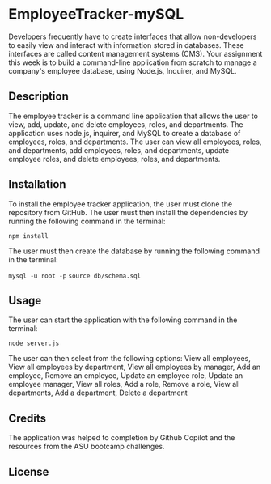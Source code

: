 # EmployeeTracker-mySQL

Developers frequently have to create interfaces that allow non-developers to easily view and interact with information stored in databases. These interfaces are called content management systems (CMS). Your assignment this week is to build a command-line application from scratch to manage a company's employee database, using Node.js, Inquirer, and MySQL.

## Description

The employee tracker is a command line application that allows the user to view, add, update, and delete employees, roles, and departments. The application uses node.js, inquirer, and MySQL to create a database of employees, roles, and departments. The user can view all employees, roles, and departments, add employees, roles, and departments, update employee roles, and delete employees, roles, and departments.

## Installation

To install the employee tracker application, the user must clone the repository from GitHub. The user must then install the dependencies by running the following command in the terminal:

`npm install`

The user must then create the database by running the following command in the terminal:

`mysql -u root -p`
`source db/schema.sql`


## Usage

The user can start the application with the following command in the terminal:

`node server.js`

The user can then select from the following options:
View all employees,
View all employees by department,
View all employees by manager,
Add an employee,
Remove an employee,
Update an employee role,
Update an employee manager,
View all roles,
Add a role,
Remove a role,
View all departments,
Add a department,
Delete a department






## Credits 

The application was helped to completion by Github Copilot and the resources from the ASU bootcamp challenges.

## License

